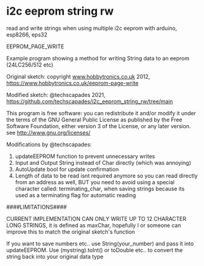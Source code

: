# i2c eeprom string rw
read and write strings when using multiple i2c eeprom with arduino, esp8266, eps32

EEPROM_PAGE_WRITE

   Example program showing a method for writing String
   data to an eeprom (24LC256/512 etc)

   Original sketch: copyright www.hobbytronics.co.uk 2012,
   https://www.hobbytronics.co.uk/eeprom-page-write

   Modified sketch: @techscapades 2021,
   https://github.com/techscapades/i2c_eeprom_string_rw/tree/main

   This program is free software: you can redistribute it and/or modify
   it under the terms of the GNU General Public License as published by
   the Free Software Foundation, either version 3 of the License, or
   any later version. see <http://www.gnu.org/licenses/>

   Modifications by @techscapades:
   1. updateEEPROM function to prevent unnecessary writes
   2. Input and Output String instead of Char directly (which was annoying)
   3. AutoUpdate bool for update confirmation
   4. Length of data to be read isnt required anymore so you can 
      read directly from an address as well, BUT you need to avoid 
      using a special character called: terminating_char, when saving 
      strings because its used as a terminating flag for automatic reading

   ####LIMITATIONS####
   
   CURRENT IMPLEMENTATION CAN ONLY WRITE UP TO 12 CHARACTER LONG STRINGS,
   it is defined as maxChar, hopefully I or someone can improve this to match
   the original sketch's function
   
   If you want to save numbers etc.. use String(your_number) and pass it
   into updateEEPROM. Use (mystring).toInt() or toDouble etc.. to convert
   the string back into your original data type
   
   

